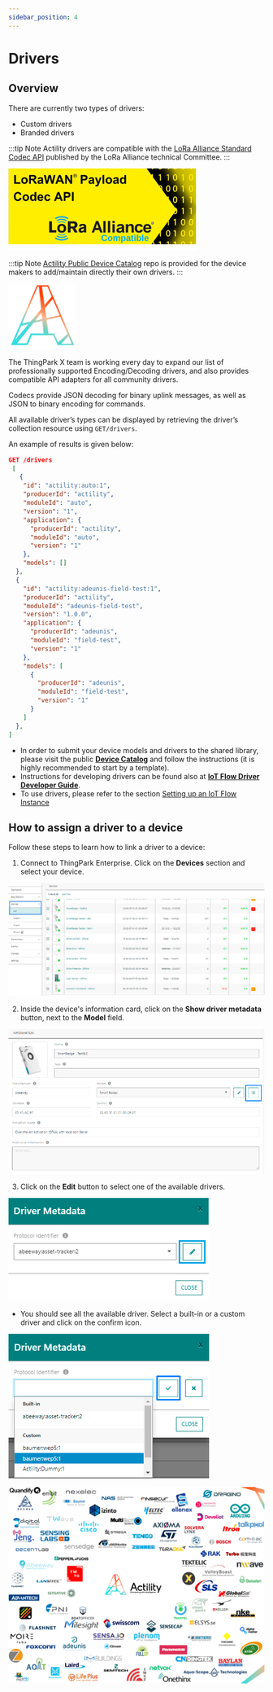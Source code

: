 ```yaml
---
sidebar_position: 4
---
```


# Drivers

## Overview

There are currently two types of drivers:
* Custom drivers
* Branded drivers

:::tip Note
Actility drivers are compatible with the [LoRa Alliance Standard Codec API](https://resources.lora-alliance.org/document/ts013-1-0-0-payload-codec-api) published by the LoRa Alliance technical Committee.
:::

![lora-alliance](images/lora-alliance.png)

:::tip Note
[Actility Public Device Catalog](https://github.com/actility/device-catalog) repo is provided for the device makers to add/maintain directly their own drivers.
:::

![actility](images/actility.png)


The ThingPark X  team is working every day to expand our list of professionally supported Encoding/Decoding drivers, and also provides compatible API adapters for all community drivers.

Codecs provide JSON decoding for binary uplink messages, as well as JSON to binary encoding for commands.

All available driver’s types can be displayed by retrieving the driver’s collection resource using `GET/drivers`.

An example of results is given below:

``` json
GET /drivers
 [
   {
    "id": "actility:auto:1",
    "producerId": "actility",
    "moduleId": "auto",
    "version": "1",
    "application": {
      "producerId": "actility",
      "moduleId": "auto",
      "version": "1"
    },
    "models": []
  },
  {
    "id": "actility:adeunis-field-test:1",
    "producerId": "actility",
    "moduleId": "adeunis-field-test",
    "version": "1.0.0",
    "application": {
      "producerId": "adeunis",
      "moduleId": "field-test",
      "version": "1"
    },
    "models": [
      {
        "producerId": "adeunis",
        "moduleId": "field-test",
        "version": "1"
      }
    ]
  },
]
```

* In order to submit your device models and drivers to the shared library, please visit the public [**Device Catalog**](https://github.com/actility/device-catalog) and follow the instructions (it is highly recommended to start by a template). 
* Instructions for developing drivers can be found also at [**IoT Flow Driver Developer Guide**](https://github.com/actility/device-catalog/tree/main/template/sample-vendor/drivers).
* To use drivers, please refer to the section [Setting up an IoT Flow Instance](../../Getting_Started/Setting_Up_An_IoT_Flow_Instance/#flow-matcher)


## How to assign a driver to a device

Follow these steps to learn how to link a driver to a device:

1. Connect to ThingPark Enterprise. Click on the **Devices** section and select your device.

![img](images/select_device.png)

2. Inside the device's information card, click on the **Show driver metadata** button, next to the **Model** field.

![img](images/show_driver_metadata.png)

3. Click on the **Edit** button to select one of the available drivers.

![img](images/driver_edit.png)

* You should see all the available driver. Select a built-in or a custom driver and click on the confirm icon.

![img](images/select_driver.png)



![supported_manufacturers](images/supported-manufacturers.png)

